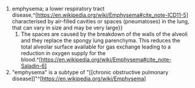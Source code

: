 1. emphysema; a lower respiratory tract disease,^[https://en.wikipedia.org/wiki/Emphysema#cite_note-ICD11-5] characterised by air-filled cavities or spaces (pneumatoses) in the lung, that can vary in size and may be very large}}
	1. The spaces are caused by the breakdown of the walls of the alveoli and they replace the spongy lung parenchyma. This reduces the total alveolar surface available for gas exchange leading to a reduction in oxygen supply for the blood.^[https://en.wikipedia.org/wiki/Emphysema#cite_note-Saladin-6]
2. "emphysema" is a subtype of "[[chronic obstructive pulmonary disease]]"^[https://en.wikipedia.org/wiki/Emphysema]